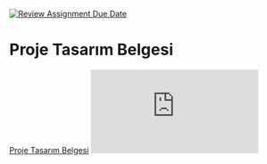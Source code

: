 [![Review Assignment Due Date](https://classroom.github.com/assets/deadline-readme-button-24ddc0f5d75046c5622901739e7c5dd533143b0c8e959d652212380cedb1ea36.svg)](https://classroom.github.com/a/gTiETg9a)
# Proje Tasarım Belgesi

[Proje Tasarım Belgesi](https://github.com/Iskenderun-Technical-University/OYUN-PROGRAMLAMA-202523034/blob/main/Tasar%C4%B1m%20belgesi.pdf)
![Proje Tasarım Belgesi](https://github.com/Iskenderun-Technical-University/OYUN-PROGRAMLAMA-202523034/blob/main/Tasar%C4%B1m%20belgesi.pdf)
